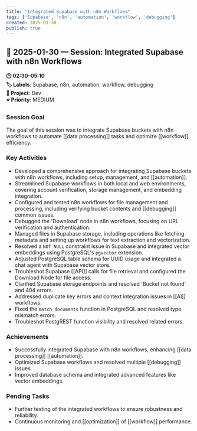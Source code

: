 ```yaml
---
title: "Integrated Supabase with n8n Workflows"
tags: ['Supabase', 'n8n', 'automation', 'workflow', 'debugging']
created: 2025-01-30
publish: true
---
```


## 📅 2025-01-30 — Session: Integrated Supabase with n8n Workflows

**🕒 02:30–05:10**  
**🏷️ Labels**: Supabase, n8n, automation, workflow, debugging  
**📂 Project**: Dev  
**⭐ Priority**: MEDIUM  


### Session Goal
The goal of this session was to integrate Supabase buckets with n8n workflows to automate [[data processing]] tasks and optimize [[workflow]] efficiency.

### Key Activities
- Developed a comprehensive approach for integrating Supabase buckets with n8n workflows, including setup, management, and [[automation]].
- Streamlined Supabase workflows in both local and web environments, covering account verification, storage management, and embedding integration.
- Configured and tested n8n workflows for file management and processing, including verifying bucket contents and [[debugging]] common issues.
- Debugged the 'Download' node in n8n workflows, focusing on URL verification and authentication.
- Managed files in Supabase storage, including operations like fetching metadata and setting up workflows for text extraction and vectorization.
- Resolved a `NOT NULL` constraint issue in Supabase and integrated vector embeddings using PostgreSQL's `pgvector` extension.
- Adjusted PostgreSQL table schema for UUID usage and integrated a chat agent with Supabase vector store.
- Troubleshot Supabase [[API]] calls for file retrieval and configured the Download Node for file access.
- Clarified Supabase storage endpoints and resolved 'Bucket not found' and 404 errors.
- Addressed duplicate key errors and context integration issues in [[AI]] workflows.
- Fixed the `match_documents` function in PostgreSQL and resolved type mismatch errors.
- Troubleshot PostgREST function visibility and resolved related errors.

### Achievements
- Successfully integrated Supabase with n8n workflows, enhancing [[data processing]] [[automation]].
- Optimized Supabase workflows and resolved multiple [[debugging]] issues.
- Improved database schema and integrated advanced features like vector embeddings.

### Pending Tasks
- Further testing of the integrated workflows to ensure robustness and reliability.
- Continuous monitoring and [[optimization]] of [[workflow]] performance.
